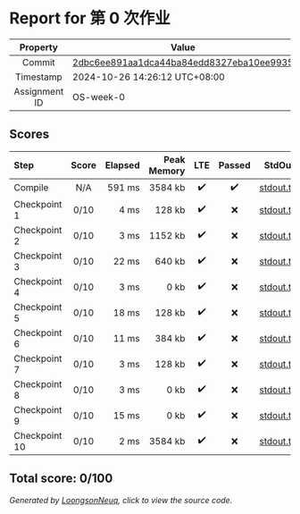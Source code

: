 # Report for 第 0 次作业

| Property | Value |
|:--------:|-------|
| Commit | [2dbc6ee891aa1dca44ba84edd8327eba10ee9935](https://github.com/Loongson-neuq/0-DrizzleLuo/tree/2dbc6ee891aa1dca44ba84edd8327eba10ee9935) |
| Timestamp | 2024-10-26 14:26:12 UTC+08:00 |
| Assignment ID | OS-week-0 |
## Scores
| Step | Score | Elapsed | Peak Memory | LTE | Passed | StdOut | StdErr |
|:-----|:-----:|--------:|------------:|:---:|:------:|:------:|:------:|
| Compile | N/A | 591 ms | 3584 kb | ✔️ | ✔️ | [stdout.txt](Compile/stdout.txt) | [stderr.txt](Compile/stderr.txt) |
| Checkpoint 1 | 0/10 | 4 ms | 128 kb | ✔️ | ❌ | [stdout.txt](Checkpoint%201/stdout.txt) | [stderr.txt](Checkpoint%201/stderr.txt) |
| Checkpoint 2 | 0/10 | 3 ms | 1152 kb | ✔️ | ❌ | [stdout.txt](Checkpoint%202/stdout.txt) | [stderr.txt](Checkpoint%202/stderr.txt) |
| Checkpoint 3 | 0/10 | 22 ms | 640 kb | ✔️ | ❌ | [stdout.txt](Checkpoint%203/stdout.txt) | [stderr.txt](Checkpoint%203/stderr.txt) |
| Checkpoint 4 | 0/10 | 3 ms | 0 kb | ✔️ | ❌ | [stdout.txt](Checkpoint%204/stdout.txt) | [stderr.txt](Checkpoint%204/stderr.txt) |
| Checkpoint 5 | 0/10 | 18 ms | 128 kb | ✔️ | ❌ | [stdout.txt](Checkpoint%205/stdout.txt) | [stderr.txt](Checkpoint%205/stderr.txt) |
| Checkpoint 6 | 0/10 | 11 ms | 384 kb | ✔️ | ❌ | [stdout.txt](Checkpoint%206/stdout.txt) | [stderr.txt](Checkpoint%206/stderr.txt) |
| Checkpoint 7 | 0/10 | 3 ms | 128 kb | ✔️ | ❌ | [stdout.txt](Checkpoint%207/stdout.txt) | [stderr.txt](Checkpoint%207/stderr.txt) |
| Checkpoint 8 | 0/10 | 3 ms | 0 kb | ✔️ | ❌ | [stdout.txt](Checkpoint%208/stdout.txt) | [stderr.txt](Checkpoint%208/stderr.txt) |
| Checkpoint 9 | 0/10 | 15 ms | 0 kb | ✔️ | ❌ | [stdout.txt](Checkpoint%209/stdout.txt) | [stderr.txt](Checkpoint%209/stderr.txt) |
| Checkpoint 10 | 0/10 | 2 ms | 3584 kb | ✔️ | ❌ | [stdout.txt](Checkpoint%2010/stdout.txt) | [stderr.txt](Checkpoint%2010/stderr.txt) |

Total score: 0/100
-----------
*Generated by [LoongsonNeuq](https://github.com/Loongson-Neuq/LoongsonNeuq), click to view the source code.*
